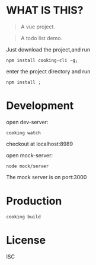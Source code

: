 # WHAT IS THIS?
> A vue project.

> A todo list demo.

Just download the project,and run
```shell
npm install cooking-cli -g;
```
enter the project directory  and run
 ```shell
 npm install ;
 ```

# Development
open dev-server:
```shell
cooking watch
```
checkout at localhost:8989

open mock-server:
```shell
node mock/server
```
The mock server is on port:3000



# Production
```
cooking build
```

# License
ISC

